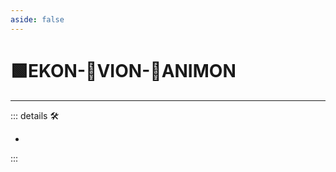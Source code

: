 ```yaml
---
aside: false
---
```

# 🟩<ekos>EKON</ekos>-🔻<via>VION</via>-💜<anima>ANIMON</anima>

---

<!-- =================================================== -->
<!-- =================================================== -->
<!-- =================================================== -->
<!-- =================================================== -->
<!-- =================================================== -->
::: details 🛠

-

:::
